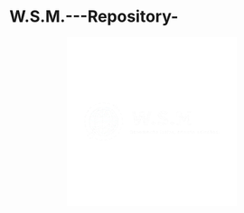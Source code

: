 # W.S.M.---Repository-

<div align="center">
<img src="https://github.com/yMotaz/W.S.M.---Repository-/blob/main/logo%20principal_branca.png" width="300px"/>
